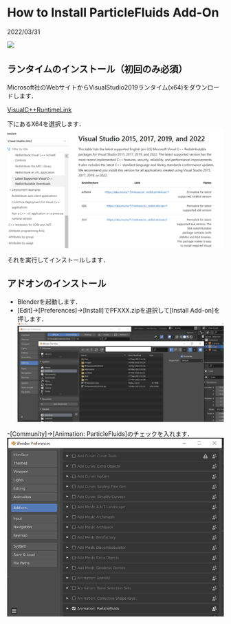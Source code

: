 # How to Install ParticleFluids Add-On

2022/03/31 

[![](https://img.youtube.com/vi/RZizUppkhcM/0.jpg)](https://www.youtube.com/watch?v=RZizUppkhcM)

## ランタイムのインストール（初回のみ必須）
Microsoft社のWebサイトからVisualStudio2019ランタイム(x64)をダウンロードします．

[VisualC++RuntimeLink](https://docs.microsoft.com/ja-jp/cpp/windows/latest-supported-vc-redist?view=msvc-170
 "VisualC++runtime")

下にあるX64を選択します．
![Runtime](./images/InstallRuntime.png) 

それを実行してインストールします．

## アドオンのインストール
- Blenderを起動します．
- [Edit]->[Preferences]->[Install]でPFXXX.zipを選択して[Install Add-on]を押します．
![Install](./images/Select.png) 

-[Community]->[Animation: ParticleFluids]のチェックを入れます．
![Install](./images/Install.png) 
